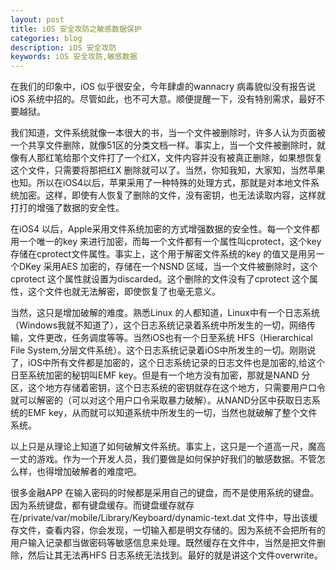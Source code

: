```yaml
---
layout: post
title: iOS 安全攻防之敏感数据保护
categories: blog
description: iOS 安全攻防
keywords: iOS 安全攻防,敏感数据
---
```

在我们的印象中，iOS 似乎很安全，今年肆虐的wannacry 病毒貌似没有报告说iOS 系统中招的。尽管如此，也不可大意。顺便提醒一下，没有特别需求，最好不要越狱。




我们知道，文件系统就像一本很大的书，当一个文件被删除时，许多人认为页面被一个共享文件删除，就像51区的分类文档一样。事实上，当一个文件被删除时，就像有人那红笔给那个文件打了一个红X，文件内容并没有被真正删除，如果想恢复这个文件，只需要将那把红X 删除就可以了。当然，你知我知，大家知，当然苹果也知。所以在iOS4以后，苹果采用了一种特殊的处理方式，那就是对本地文件系统加密。这样，即使有人恢复了删除的文件，没有密钥，也无法读取内容，这样就打打的增强了数据的安全性。


在iOS4 以后，Apple采用文件系统加密的方式增强数据的安全性。每一个文件都用一个唯一的key 来进行加密，而每一个文件都有一个属性叫cprotect，这个key 存储在cprotect文件属性。事实上，这个用于解密文件系统的key 的值又是用另一个DKey 采用AES 加密的，存储在一个NSND 区域，当一个文件被删除时，这个cprotect 这个属性就设置为discarded。这个删除的文件没有了cprotect 这个属性，这个文件也就无法解密，即使恢复了也毫无意义。



当然，这只是增加破解的难度。熟悉Linux 的人都知道，Linux中有一个日志系统（Windows我就不知道了），这个日志系统记录着系统中所发生的一切，网络传输，文件更改，任务调度等等。当然iOS也有一个日至系统 HFS（Hierarchical File System,分层文件系统）。这个日志系统记录着iOS中所发生的一切。刚刚说了，iOS中所有文件都是加密的，这个日志系统记录的日志文件也是加密的,给这个日至系统加密的秘钥叫EMF key。但是有一个地方没有加密，那就是NAND 分区，这个地方存储着密钥，这个日志系统的密钥就存在这个地方，只需要用户口令就可以解密的（可以对这个用户口令采取暴力破解）。从NAND分区中获取日志系统的EMF key，从而就可以知道系统中所发生的一切，当然也就破解了整个文件系统。



以上只是从理论上知道了如何破解文件系统。事实上，这只是一个道高一尺，魔高一丈的游戏。作为一个开发人员，我们要做是如何保护好我们的敏感数据。不管怎么样，也得增加破解者的难度吧。




很多金融APP 在输入密码的时候都是采用自己的键盘，而不是使用系统的键盘。因为系统键盘，都有键盘缓存。而键盘缓存就存在/private/var/mobile/Library/Keyboard/dynamic-text.dat 文件中，导出该缓存文件，查看内容，你会发现，一切输入都是明文存储的。因为系统不会把所有的用户输入记录都当做密码等敏感信息来处理。既然缓存在文件中，当然是把文件删除，然后让其无法再HFS 日志系统无法找到。最好的就是讲这个文件overwrite。







